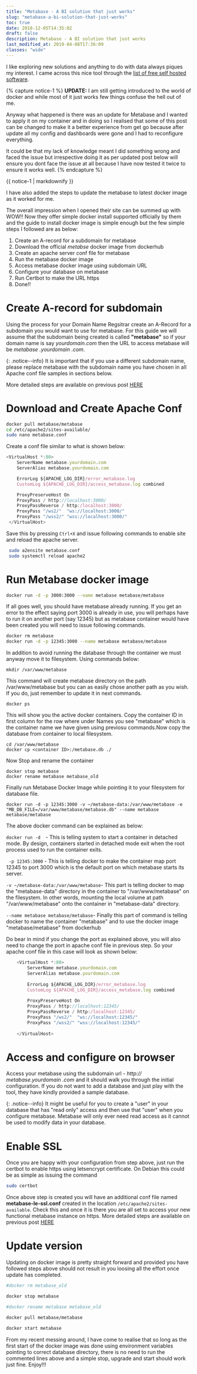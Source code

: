 ```yaml
---
title: "Metabase - A BI solution that just works"
slug: "metabase-a-bi-solution-that-just-works"
toc: true
date: 2018-12-05T14:35:02
draft: false
description: Metabase - A BI solution that just works
last_modified_at: 2019-04-08T17:36:09
classes: "wide"
---
```


I like exploring new solutions and anything to do with data always piques my interest. I came across this nice tool through the [list of free self hosted software](https://github.com/Kickball/awesome-selfhosted).

{% capture notice-1 %}
**UPDATE:** 
I am still getting introduced to the world of docker and while most of it just works few things confuse the hell out of me. 
    
Anyway what happened is there was an update for Metabase and I wanted to apply it on my container and in doing so I realised that some of this post can be changed to make it a better experience from get go because after update all my config and dashboards were gone and I had to reconfigure everything. 
    
It could be that my lack of knowledge meant I did something wrong and faced the issue but irrespective doing it as per updated post below will ensure you dont face the issue at all because I have now tested it twice to ensure it works well.
{% endcapture %}    

<div class="notice--info">{{ notice-1 | markdownify }}</div>

I have also added the steps to update the metabase to latest docker image as it worked for me.

The overall impression when I opened their site can be summed up with WOW\!\! Now they offer simple docker install supported officially by them and the guide to install docker image is simple enough but the few
simple steps I followed are as below:

1.  Create an A-record for a subdomain for metabase
2.  Download the official *metabse* docker image from dockerhub
3.  Create an apache server conf file for metabase
4.  Run the metabase docker image
5.  Access metabase docker image using subdomain URL
6.  Configure your database on metabase
7.  Run Certbot to make the URL https
8.  Done\!\!

# Create A-record for subdomain

Using the process for your Domain Name Regsitrar create an A-Record for
a subdomain you would want to use for metabase. For this guide we will
assume that the subdomain being created is called **"metabase"** so if
your domain name is say *yourdomain.com* then the URL to access metabase
will be *metabase .yourdomain .com*.

{: .notice--info}
It is important that if you use a different subdomain name, please replace metabase with the subdomain name you have chosen in all Apache conf file samples in sections below.

More detailed steps are available on previous post [HERE](/prosody-behind-apache-on-debian-stretch/#createasubdomainrecord)

# Download and Create Apache Conf

```bash
docker pull metabase/metabase
cd /etc/apache2/sites-available/
sudo nano metabase.conf
```
Create a conf file similar to what is shown below:

```javascript
<VirtualHost *:80>
    ServerName metabase.yourdomain.com
    ServerAlias metabase.yourdomain.com

    ErrorLog ${APACHE_LOG_DIR}/error_metabase.log
    CustomLog ${APACHE_LOG_DIR}/access_metabase.log combined

    ProxyPreserveHost On
    ProxyPass / http://localhost:3000/
    ProxyPassReverse / http:/localhost:3000/
    ProxyPass "/ws2/"  "ws://localhost:3000/"
    ProxyPass "/wss2/" "wss://localhost:3000/"        
 </VirtualHost>
```
Save this by pressing `Ctrl+X` and issue following commands to enable site and reload the apache server.

```bash 
 sudo a2ensite metabase.conf
 sudo systemctl reload apache2
```

# Run Metabase docker image
```bash
docker run -d -p 3000:3000 --name metabase metabase/metabase
```
If all goes well, you should have metabase already running. If you get an error to the effect saying port 3000 is already in use, you will perhaps have to run it on another port (say 12345) but as metabase container would have been created you will need to issue following commands.

```bash
docker rm metabase
docker run -d -p 12345:3000 --name metabase metabase/metabase
```
In addition to avoid running the database through the container we must anyway move it to filesystem. Using commands below:
```
mkdir /var/www/metabase
```
This command will create metabase directory on the path /var/www/metabase but you can as easily chose another path as you wish. If you do, just remember to update it in next commands.
```
docker ps
```
This will show you the active docker containers. Copy the container ID in first column for the row where under Names you see "metabase" which is the container name we have given using previosu commands.Now copy the
database from container to local filesystem.
```
cd /var/www/metabase
docker cp <container ID>:/metabase.db ./
```
Now Stop and rename the container
```
docker stop metabase
docker rename metabase metabase_old
```
Finally run Metabase Docker Image while pointing it to your filesystem for database file.
```
docker run -d -p 12345:3000 -v ~/metabase-data:/var/www/metabase -e "MB_DB_FILE=/var/www/metabase/metabase.db" --name metabase metabase/metabase
```
The above docker command can be explained as below:
    
`docker run -d  `- This is telling system to start a container in detached mode. By design, containers started in detached mode exit when the root process used to run the container exits.
    
 ` -p 12345:3000` -  This is telling docker to make the container map port 12345 to port 3000 which is the default port on which metabase starts its server.
    
`-v ~/metabase-data:/var/www/metabase`- This part is telling docker to map the "metabase-data" directory in the container to "/var/www/metabase" on the filesystem. In other words, mounting the local volume at path "/var/www/metabase" onto the container in "metabase-data" directory.
    
`--name metabase metabase/metabase`- Finally this part of command is telling docker to name the container "metabase" and to use the docker image "metabase/metabase" from dockerhub


Do bear in mind if you change the port as explained above, you will also need to change the port in apache conf file in previous step. So your apache conf file in this case will look as shown below:
```javascript
    <VirtualHost *:80>
        ServerName metabase.yourdomain.com
        ServerAlias metabase.yourdomain.com
    
        ErrorLog ${APACHE_LOG_DIR}/error_metabase.log
        CustomLog ${APACHE_LOG_DIR}/access_metabase.log combined
    
        ProxyPreserveHost On
        ProxyPass / http://localhost:12345/
        ProxyPassReverse / http:/localhost:12345/
        ProxyPass "/ws2/"  "ws://localhost:12345/"
        ProxyPass "/wss2/" "wss://localhost:12345/"
        
    </VirtualHost>
```
# Access and configure on browser

Access your metabase using the subdomain url - *http:// metabase.yourdomain .com* and it should walk you through the initial configuration. If you do not want to add a database and just play with the tool, they have kindly provided a sample database.

{: .notice--info}
It might be useful for you to create a "user" in your database that has "read only" access and then use that "user" when you configure metabase. Metabase will only ever need read access as it cannot be used to modify data in your database.


# Enable SSL

Once you are happy with your configuration from step above, just run the certbot to enable https using letsencrypt certificate. On Debian this could be as simple as issuing the command
```bash
sudo certbot
```
Once above step is created you will have an additional conf file named **metabase-le-ssl.conf** created in the location `/etc/apache2/sites-available`. Check this and once it is there you are all set to access your new functional metabase instance on https. More detailed steps are available on previous post [HERE](/prosody-behind-apache-on-debian-stretch/#enablesslsetupusingletsencrypt)

# Update version

Updating on docker image is pretty straight forward and provided you have followed steps above should not result in you loosing all the effort once update has completed.

```bash
#docker rm metabase_old

docker stop metabase

#docker rename metabase metabase_old

docker pull metabase/metabase

docker start metabase
```
From my recent messing around, I have come to realise that so long as the first start of the docker image was done using environment variables pointing to correct database directory, there is no need to run the commented lines above and a simple stop, upgrade and start should work just fine. Enjoy\!\!\!
